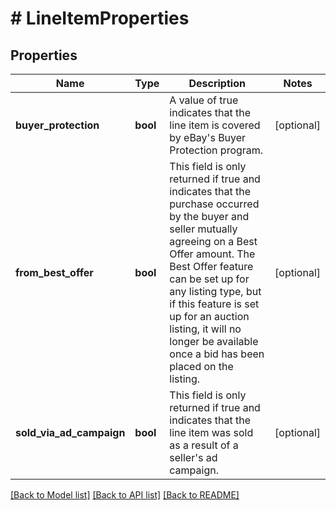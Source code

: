 # # LineItemProperties

## Properties

Name | Type | Description | Notes
------------ | ------------- | ------------- | -------------
**buyer_protection** | **bool** | A value of true indicates that the line item is covered by eBay&#39;s Buyer Protection program. | [optional]
**from_best_offer** | **bool** | This field is only returned if true and indicates that the purchase occurred by the buyer and seller mutually agreeing on a Best Offer amount. The Best Offer feature can be set up for any listing type, but if this feature is set up for an auction listing, it will no longer be available once a bid has been placed on the listing. | [optional]
**sold_via_ad_campaign** | **bool** | This field is only returned if true and indicates that the line item was sold as a result of a seller&#39;s ad campaign. | [optional]

[[Back to Model list]](../../README.md#models) [[Back to API list]](../../README.md#endpoints) [[Back to README]](../../README.md)
